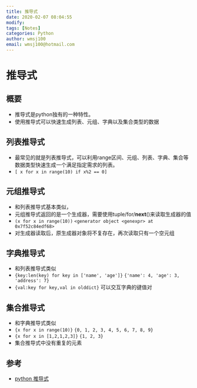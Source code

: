 ```yaml
---
title: 推导式
date: 2020-02-07 08:04:55
modify: 
tags: [Notes]
categories: Python
author: wmsj100
email: wmsj100@hotmail.com
---
```


# 推导式

## 概要

- 推导式是python独有的一种特性。
- 使用推导式可以快速生成列表、元组、字典以及集合类型的数据

## 列表推导式

- 最常见的就是列表推导式，可以利用range区间、元组、列表、字典、集合等数据类型快速生成一个满足指定需求的列表。
- `[ x for x in range(10) if x%2 == 0]`

## 元组推导式

- 和列表推导式基本类似，
- 元组推导式返回的是一个生成器，需要使用tuple/for/__next__()来读取生成器的值
- `(x for x in range(10))` `<generator object <genexpr> at 0x7f52c84edf68>`
- 对生成器读取后，原生成器对象将不复存在，再次读取只有一个空元组

## 字典推导式

- 和列表推导式类似
- `{key:len(key) for key in ['name', 'age']}` `{'name': 4, 'age': 3, 'address': 7}`
- `{val:key for key,val in olddict}` 可以交互字典的键值对

## 集合推导式

- 和字典推导式类似
- `{x for x in range(10)}` `{0, 1, 2, 3, 4, 5, 6, 7, 8, 9}`
- `{x for x in [1,2,1,2,3]}` `{1, 2, 3}`
- 集合推导式中没有重复的元素

## 参考

- [python 推导式](http://c.biancheng.net/view/vip_6008.html)
